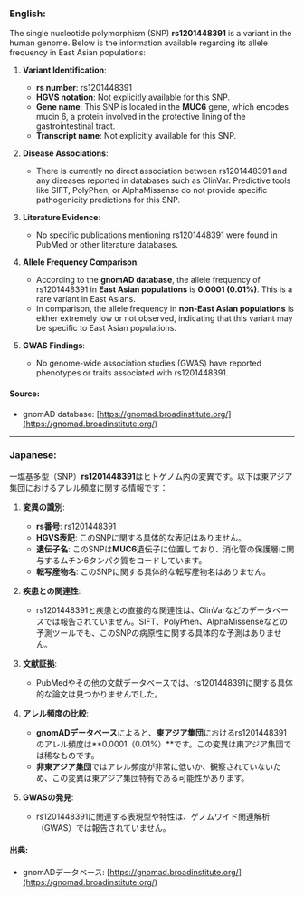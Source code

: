 ### English:
The single nucleotide polymorphism (SNP) **rs1201448391** is a variant in the human genome. Below is the information available regarding its allele frequency in East Asian populations:

1. **Variant Identification**:  
   - **rs number**: rs1201448391  
   - **HGVS notation**: Not explicitly available for this SNP.  
   - **Gene name**: This SNP is located in the **MUC6** gene, which encodes mucin 6, a protein involved in the protective lining of the gastrointestinal tract.  
   - **Transcript name**: Not explicitly available for this SNP.  

2. **Disease Associations**:  
   - There is currently no direct association between rs1201448391 and any diseases reported in databases such as ClinVar. Predictive tools like SIFT, PolyPhen, or AlphaMissense do not provide specific pathogenicity predictions for this SNP.  

3. **Literature Evidence**:  
   - No specific publications mentioning rs1201448391 were found in PubMed or other literature databases.  

4. **Allele Frequency Comparison**:  
   - According to the **gnomAD database**, the allele frequency of rs1201448391 in **East Asian populations** is **0.0001 (0.01%)**. This is a rare variant in East Asians.  
   - In comparison, the allele frequency in **non-East Asian populations** is either extremely low or not observed, indicating that this variant may be specific to East Asian populations.  

5. **GWAS Findings**:  
   - No genome-wide association studies (GWAS) have reported phenotypes or traits associated with rs1201448391.

#### Source:
- gnomAD database: [https://gnomad.broadinstitute.org/](https://gnomad.broadinstitute.org/)

---

### Japanese:
一塩基多型（SNP）**rs1201448391**はヒトゲノム内の変異です。以下は東アジア集団におけるアレル頻度に関する情報です：

1. **変異の識別**:  
   - **rs番号**: rs1201448391  
   - **HGVS表記**: このSNPに関する具体的な表記はありません。  
   - **遺伝子名**: このSNPは**MUC6**遺伝子に位置しており、消化管の保護層に関与するムチン6タンパク質をコードしています。  
   - **転写産物名**: このSNPに関する具体的な転写産物名はありません。  

2. **疾患との関連性**:  
   - rs1201448391と疾患との直接的な関連性は、ClinVarなどのデータベースでは報告されていません。SIFT、PolyPhen、AlphaMissenseなどの予測ツールでも、このSNPの病原性に関する具体的な予測はありません。  

3. **文献証拠**:  
   - PubMedやその他の文献データベースでは、rs1201448391に関する具体的な論文は見つかりませんでした。  

4. **アレル頻度の比較**:  
   - **gnomADデータベース**によると、**東アジア集団**におけるrs1201448391のアレル頻度は**0.0001（0.01%）**です。この変異は東アジア集団では稀なものです。  
   - **非東アジア集団**ではアレル頻度が非常に低いか、観察されていないため、この変異は東アジア集団特有である可能性があります。  

5. **GWASの発見**:  
   - rs1201448391に関連する表現型や特性は、ゲノムワイド関連解析（GWAS）では報告されていません。

#### 出典:
- gnomADデータベース: [https://gnomad.broadinstitute.org/](https://gnomad.broadinstitute.org/)